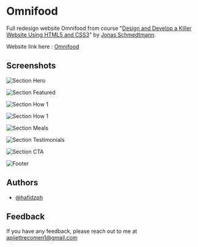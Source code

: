 
# Omnifood

Full redesign website Omnifood from course "[Design and Develop a Killer Website Using HTML5 and CSS3](https://www.udemy.com/course/design-and-develop-a-killer-website-with-html5-and-css3/)" by [Jonas Schmedtmann](https://www.udemy.com/user/jonasschmedtmann/).

Website link here : [Omnifood](https://omnifood-hafidz.netlify.app/)

## Screenshots

![Section Hero](https://i.ibb.co/YZVKr45/image.png)

![Section Featured](https://i.ibb.co/LnXQThS/image.png)

![Section How 1](https://i.ibb.co/pZ28H3X/image.png)

![Section How 1](https://i.ibb.co/7VmHK5J/image.png)

![Section Meals](https://i.ibb.co/0hLbq6t/image.png)

![Section Testimonials](https://i.ibb.co/Qbj3GXb/image.png)

![Section CTA](https://i.ibb.co/4M0JHB7/image.png)

![Footer](https://i.ibb.co/Y71xqyV/image.png)





## Authors

- [@hafidzph](https://www.github.com/hafidzph)


## Feedback

If you have any feedback, please reach out to me at apiiettrecomen1@gmail.com


